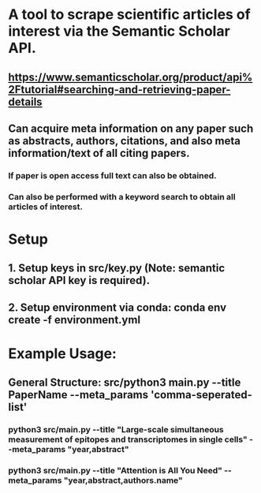 # A tool to scrape scientific articles of interest via the Semantic Scholar API.
## https://www.semanticscholar.org/product/api%2Ftutorial#searching-and-retrieving-paper-details

## Can acquire meta information on any paper such as abstracts, authors, citations, and also meta information/text of all citing papers.
### If paper is open access full text can also be obtained. 
### Can also be performed with a keyword search to obtain all articles of interest.

# Setup
## 1. Setup keys in src/key.py (Note: semantic scholar API key is required).
## 2. Setup environment via conda: conda env create -f environment.yml


# Example Usage:
## General Structure: src/python3 main.py --title PaperName --meta_params 'comma-seperated-list'
### python3 src/main.py --title "Large-scale simultaneous measurement of epitopes and transcriptomes in single cells" --meta_params "year,abstract"
### python3 src/main.py --title "Attention is All You Need" --meta_params "year,abstract,authors.name"
